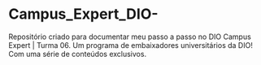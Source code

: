# Campus_Expert_DIO-
Repositório criado para documentar meu passo a passo no DIO Campus Expert | Turma 06. Um programa de embaixadores universitários da DIO! Com uma série de conteúdos exclusivos.
